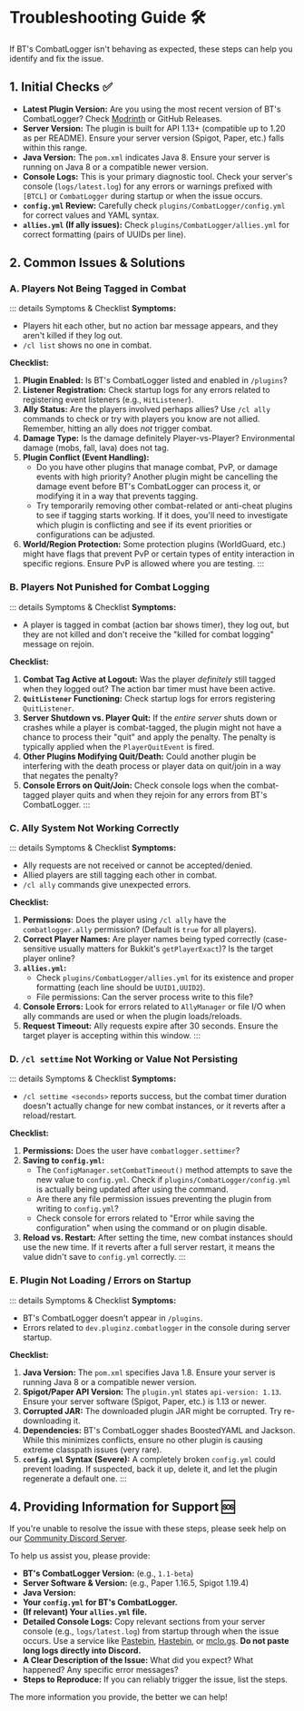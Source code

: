# Troubleshooting Guide 🛠️

If BT's CombatLogger isn't behaving as expected, these steps can help you identify and fix the issue.

## 1. Initial Checks ✅

*   **Latest Plugin Version:** Are you using the most recent version of BT's CombatLogger? Check [Modrinth](https://modrinth.com/plugin/bts-combatlogger) <!-- Replace with actual link --> or GitHub Releases.
*   **Server Version:** The plugin is built for API 1.13+ (compatible up to 1.20 as per README). Ensure your server version (Spigot, Paper, etc.) falls within this range.
*   **Java Version:** The `pom.xml` indicates Java 8. Ensure your server is running on Java 8 or a compatible newer version.
*   **Console Logs:** This is your primary diagnostic tool. Check your server's console (`logs/latest.log`) for any errors or warnings prefixed with `[BTCL]` or `CombatLogger` during startup or when the issue occurs.
*   **`config.yml` Review:** Carefully check `plugins/CombatLogger/config.yml` for correct values and YAML syntax.
*   **`allies.yml` (If ally issues):** Check `plugins/CombatLogger/allies.yml` for correct formatting (pairs of UUIDs per line).

## 2. Common Issues & Solutions

### A. Players Not Being Tagged in Combat

::: details Symptoms & Checklist
**Symptoms:**
*   Players hit each other, but no action bar message appears, and they aren't killed if they log out.
*   `/cl list` shows no one in combat.

**Checklist:**
1.  **Plugin Enabled:** Is BT's CombatLogger listed and enabled in `/plugins`?
2.  **Listener Registration:** Check startup logs for any errors related to registering event listeners (e.g., `HitListener`).
3.  **Ally Status:** Are the players involved perhaps allies? Use `/cl ally` commands to check or try with players you know are not allied. Remember, hitting an ally does *not* trigger combat.
4.  **Damage Type:** Is the damage definitely Player-vs-Player? Environmental damage (mobs, fall, lava) does not tag.
5.  **Plugin Conflict (Event Handling):**
    *   Do you have other plugins that manage combat, PvP, or damage events with high priority? Another plugin might be cancelling the damage event before BT's CombatLogger can process it, or modifying it in a way that prevents tagging.
    *   Try temporarily removing other combat-related or anti-cheat plugins to see if tagging starts working. If it does, you'll need to investigate which plugin is conflicting and see if its event priorities or configurations can be adjusted.
6.  **World/Region Protection:** Some protection plugins (WorldGuard, etc.) might have flags that prevent PvP or certain types of entity interaction in specific regions. Ensure PvP is allowed where you are testing.
:::

### B. Players Not Punished for Combat Logging

::: details Symptoms & Checklist
**Symptoms:**
*   A player is tagged in combat (action bar shows timer), they log out, but they are not killed and don't receive the "killed for combat logging" message on rejoin.

**Checklist:**
1.  **Combat Tag Active at Logout:** Was the player *definitely* still tagged when they logged out? The action bar timer must have been active.
2.  **`QuitListener` Functioning:** Check startup logs for errors registering `QuitListener`.
3.  **Server Shutdown vs. Player Quit:** If the *entire server* shuts down or crashes while a player is combat-tagged, the plugin might not have a chance to process their "quit" and apply the penalty. The penalty is typically applied when the `PlayerQuitEvent` is fired.
4.  **Other Plugins Modifying Quit/Death:** Could another plugin be interfering with the death process or player data on quit/join in a way that negates the penalty?
5.  **Console Errors on Quit/Join:** Check console logs when the combat-tagged player quits and when they rejoin for any errors from BT's CombatLogger.
:::

### C. Ally System Not Working Correctly

::: details Symptoms & Checklist
**Symptoms:**
*   Ally requests are not received or cannot be accepted/denied.
*   Allied players are still tagging each other in combat.
*   `/cl ally` commands give unexpected errors.

**Checklist:**
1.  **Permissions:** Does the player using `/cl ally` have the `combatlogger.ally` permission? (Default is `true` for all players).
2.  **Correct Player Names:** Are player names being typed correctly (case-sensitive usually matters for Bukkit's `getPlayerExact`)? Is the target player online?
3.  **`allies.yml`:**
    *   Check `plugins/CombatLogger/allies.yml` for its existence and proper formatting (each line should be `UUID1,UUID2`).
    *   File permissions: Can the server process write to this file?
4.  **Console Errors:** Look for errors related to `AllyManager` or file I/O when ally commands are used or when the plugin loads/reloads.
5.  **Request Timeout:** Ally requests expire after 30 seconds. Ensure the target player is accepting within this window.
:::

### D. `/cl settime` Not Working or Value Not Persisting

::: details Symptoms & Checklist
**Symptoms:**
*   `/cl settime <seconds>` reports success, but the combat timer duration doesn't actually change for new combat instances, or it reverts after a reload/restart.

**Checklist:**
1.  **Permissions:** Does the user have `combatlogger.settimer`?
2.  **Saving to `config.yml`:**
    *   The `ConfigManager.setCombatTimeout()` method attempts to save the new value to `config.yml`. Check if `plugins/CombatLogger/config.yml` is actually being updated after using the command.
    *   Are there any file permission issues preventing the plugin from writing to `config.yml`?
    *   Check console for errors related to "Error while saving the configuration" when using the command or on plugin disable.
3.  **Reload vs. Restart:** After setting the time, new combat instances should use the new time. If it reverts after a full server restart, it means the value didn't save to `config.yml` correctly.
:::

### E. Plugin Not Loading / Errors on Startup

::: details Symptoms & Checklist
**Symptoms:**
*   BT's CombatLogger doesn't appear in `/plugins`.
*   Errors related to `dev.pluginz.combatlogger` in the console during server startup.

**Checklist:**
1.  **Java Version:** The `pom.xml` specifies Java 1.8. Ensure your server is running Java 8 or a compatible newer version.
2.  **Spigot/Paper API Version:** The `plugin.yml` states `api-version: 1.13`. Ensure your server software (Spigot, Paper, etc.) is 1.13 or newer.
3.  **Corrupted JAR:** The downloaded plugin JAR might be corrupted. Try re-downloading it.
4.  **Dependencies:** BT's CombatLogger shades BoostedYAML and Jackson. While this minimizes conflicts, ensure no other plugin is causing extreme classpath issues (very rare).
5.  **`config.yml` Syntax (Severe):** A completely broken `config.yml` could prevent loading. If suspected, back it up, delete it, and let the plugin regenerate a default one.
:::

## 4. Providing Information for Support 🆘

If you're unable to resolve the issue with these steps, please seek help on our [Community Discord Server](https://discord.pluginz.dev).

To help us assist you, please provide:

*   **BT's CombatLogger Version:** (e.g., `1.1-beta`)
*   **Server Software & Version:** (e.g., Paper 1.16.5, Spigot 1.19.4)
*   **Java Version:** 
*   **Your `config.yml` for BT's CombatLogger.**
*   **(If relevant) Your `allies.yml` file.**
*   **Detailed Console Logs:** Copy relevant sections from your server console (e.g., `logs/latest.log`) from startup through when the issue occurs. Use a service like [Pastebin](https://pastebin.com), [Hastebin](https://hastebin.com/), or [mclo.gs](https://mclo.gs/). **Do not paste long logs directly into Discord.**
*   **A Clear Description of the Issue:** What did you expect? What happened? Any specific error messages?
*   **Steps to Reproduce:** If you can reliably trigger the issue, list the steps.

The more information you provide, the better we can help!
